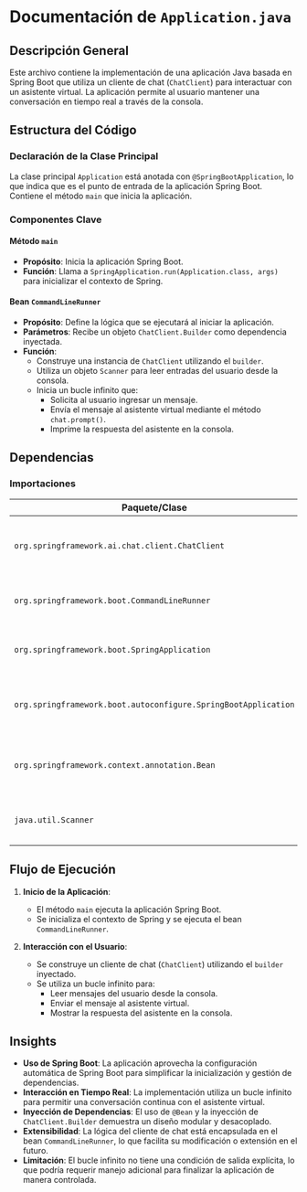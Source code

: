 # Documentación de `Application.java`

## Descripción General

Este archivo contiene la implementación de una aplicación Java basada en Spring Boot que utiliza un cliente de chat (`ChatClient`) para interactuar con un asistente virtual. La aplicación permite al usuario mantener una conversación en tiempo real a través de la consola.

## Estructura del Código

### Declaración de la Clase Principal

La clase principal `Application` está anotada con `@SpringBootApplication`, lo que indica que es el punto de entrada de la aplicación Spring Boot. Contiene el método `main` que inicia la aplicación.

### Componentes Clave

#### Método `main`
- **Propósito**: Inicia la aplicación Spring Boot.
- **Función**: Llama a `SpringApplication.run(Application.class, args)` para inicializar el contexto de Spring.

#### Bean `CommandLineRunner`
- **Propósito**: Define la lógica que se ejecutará al iniciar la aplicación.
- **Parámetros**: Recibe un objeto `ChatClient.Builder` como dependencia inyectada.
- **Función**:
  - Construye una instancia de `ChatClient` utilizando el `builder`.
  - Utiliza un objeto `Scanner` para leer entradas del usuario desde la consola.
  - Inicia un bucle infinito que:
    - Solicita al usuario ingresar un mensaje.
    - Envía el mensaje al asistente virtual mediante el método `chat.prompt()`.
    - Imprime la respuesta del asistente en la consola.

## Dependencias

### Importaciones
| Paquete/Clase                          | Descripción                                                                 |
|----------------------------------------|-----------------------------------------------------------------------------|
| `org.springframework.ai.chat.client.ChatClient` | Proporciona la funcionalidad para interactuar con el asistente virtual.     |
| `org.springframework.boot.CommandLineRunner` | Interfaz para ejecutar lógica al inicio de la aplicación.                  |
| `org.springframework.boot.SpringApplication` | Clase principal para iniciar aplicaciones Spring Boot.                     |
| `org.springframework.boot.autoconfigure.SpringBootApplication` | Anotación para configurar automáticamente la aplicación Spring Boot.       |
| `org.springframework.context.annotation.Bean` | Anotación para definir un bean gestionado por el contenedor de Spring.     |
| `java.util.Scanner`                    | Clase estándar de Java para leer entradas desde la consola.                |

## Flujo de Ejecución

1. **Inicio de la Aplicación**:
   - El método `main` ejecuta la aplicación Spring Boot.
   - Se inicializa el contexto de Spring y se ejecuta el bean `CommandLineRunner`.

2. **Interacción con el Usuario**:
   - Se construye un cliente de chat (`ChatClient`) utilizando el `builder` inyectado.
   - Se utiliza un bucle infinito para:
     - Leer mensajes del usuario desde la consola.
     - Enviar el mensaje al asistente virtual.
     - Mostrar la respuesta del asistente en la consola.

## Insights

- **Uso de Spring Boot**: La aplicación aprovecha la configuración automática de Spring Boot para simplificar la inicialización y gestión de dependencias.
- **Interacción en Tiempo Real**: La implementación utiliza un bucle infinito para permitir una conversación continua con el asistente virtual.
- **Inyección de Dependencias**: El uso de `@Bean` y la inyección de `ChatClient.Builder` demuestra un diseño modular y desacoplado.
- **Extensibilidad**: La lógica del cliente de chat está encapsulada en el bean `CommandLineRunner`, lo que facilita su modificación o extensión en el futuro.
- **Limitación**: El bucle infinito no tiene una condición de salida explícita, lo que podría requerir manejo adicional para finalizar la aplicación de manera controlada.
